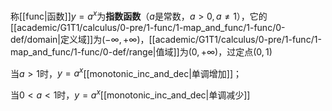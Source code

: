 称[[func|函数]]$y=a^x$为**指数函数**（$a$是常数，$a\gt 0,a\ne 1$），它的[[academic/G1T1/calculus/0-pre/1-func/1-map_and_func/1-func/0-def/domain|定义域]]为$(-\infty, +\infty)$，[[academic/G1T1/calculus/0-pre/1-func/1-map_and_func/1-func/0-def/range|值域]]为$(0,+\infty)$，过定点$(0,1)$

当$a>1$时，$y=a^x$[[monotonic_inc_and_dec|单调增加]]；

当$0<a<1$时，$y=a^x$[[monotonic_inc_and_dec|单调减少]]
